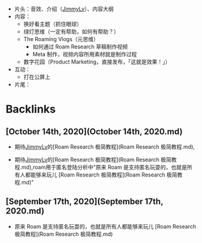 - 片头：音效、介绍（[JimmyLv](JimmyLv.md)）、内容大纲
- 内容：
    - 换好看主题（抓住眼球）
    - 绿灯思维（一定有帮助，如何有帮助？）
    - The Roaming Vlogs（元思维）
        - 如何通过 Roam Research 草稿制作视频
        - Meta 制作，视频内容所用素材就是制作过程
    - 数字花园（Product Marketing，直接发布，「这就是效果！」）
- 互动：
    - 打在公屏上
- 片尾：

# Backlinks
## [October 14th, 2020](October 14th, 2020.md)
- 期待[JimmyLv](JimmyLv.md)的[Roam Research 极简教程](Roam Research 极简教程.md),

- 期待[JimmyLv](JimmyLv.md)的[Roam Research 极简教程](Roam Research 极简教程.md),roam用于匿名登陆分析中"原来 Roam 是支持匿名玩耍的，也就是所有人都能够来玩儿 [Roam Research 极简教程](Roam Research 极简教程.md)"

## [September 17th, 2020](September 17th, 2020.md)
- 原来 Roam 是支持匿名玩耍的，也就是所有人都能够来玩儿 [Roam Research 极简教程](Roam Research 极简教程.md)

